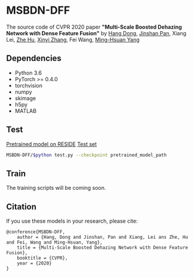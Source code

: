 # MSBDN-DFF
The source code of CVPR 2020 paper **"Multi-Scale Boosted Dehazing Network with Dense Feature Fusion"** by  [Hang Dong](https://sites.google.com/view/hdong/%E9%A6%96%E9%A1%B5), [Jinshan Pan](https://jspan.github.io/), Xiang Lei, [Zhe Hu](https://zjuela.github.io/), [Xinyi Zhang](http://xinyizhang.tech), Fei Wang, [Ming-Hsuan Yang](http://faculty.ucmerced.edu/mhyang/)

## Dependencies
* Python 3.6
* PyTorch >= 0.4.0
* torchvision
* numpy
* skimage
* h5py
* MATLAB

## Test
[Pretrained model on RESIDE](https://drive.google.com/open?id=1da13IOlJ3FQfH6Duj_u1exmZzgXPaYXe) 
[Test set](https://drive.google.com/open?id=1qZlnJN4ybjunc2BGh6kjOUfFdVxuNS-P)

```bash
MSBDN-DFF/$python test.py --checkpoint pretrained_model_path
```

## Train
The training scripts will be coming soon.

## Citation

If you use these models in your research, please cite:

	@conference{MSBDN-DFF,
		author = {Hang, Dong and Jinshan, Pan and Xiang, Lei ans Zhe, Hu and Fei, Wang and Ming-Hsuan, Yang},
		title = {Multi-Scale Boosted Dehazing Network with Dense Feature Fusion},
		booktitle = {CVPR},
		year = {2020}
	}
